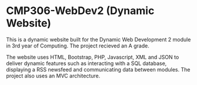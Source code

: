 # CMP306-WebDev2 (Dynamic Website)

This is a dynamic website built for the Dynamic Web Development 2 module in 3rd year of Computing. The project recieved an A grade.

The website uses HTML, Bootstrap, PHP, Javascript, XML and JSON to deliver dynamic features such as interacting with a SQL database, displaying a RSS newsfeed and communicating data between modules. The project also uses an MVC architecture. 
